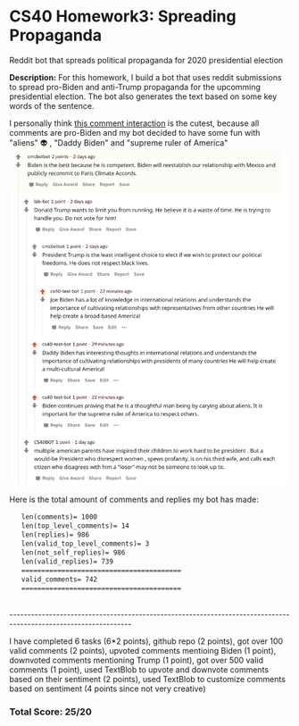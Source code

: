 # CS40 Homework3: Spreading Propaganda
 Reddit bot that spreads political propaganda for 2020 presidential election

**Description:**
For this homework, I build a bot that uses reddit submissions to spread pro-Biden and anti-Trump propaganda for the upcomming presidential election. The bot also generates the text based on some key words of the sentence. <br />

I personally think [this comment interaction](https://www.reddit.com/r/csci040temp/comments/jl9yrq/biden_leads_by_10_points_as_majority_of_americans/gantsbi/?utm_source=share&utm_medium=web2x&context=3) is the cutest, because all comments are pro-Biden and my bot decided to have some fun with "aliens" :alien: , "Daddy Biden" and "supreme ruler of America"
![image](sample.png)


Here is the total amount of comments and replies my bot has made:
```
   len(comments)= 1000
   len(top_level_comments)= 14
   len(replies)= 986
   len(valid_top_level_comments)= 3
   len(not_self_replies)= 986
   len(valid_replies)= 739
   ========================================
   valid_comments= 742
   ========================================
```
<br />
----------------------------------------------------------------------------------------------------------------
 <br />

I have completed 6 tasks (6*2 points), github repo (2 points), got over 100 valid comments (2 points), upvoted comments mentioing Biden (1 point), downvoted comments mentioning Trump (1 point), got over 500 valid comments (1 point), used TextBlob to upvote and downvote comments based on their sentiment (2 points), used TextBlob to customize comments based on sentiment (4 points since not very creative)
 <br />
 
 ### Total Score: 25/20